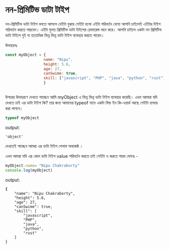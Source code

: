 # নন-প্রিমিটিভ ডাটা টাইপ

নন-প্রিমিটিভ ডাটা টাইপ বলতে আসলে যেইটা বুঝায় সেইটা হলো এইটা পরিবর্তন যোগ্য আপনি চাইলেই এইটার টাইপ পরিবর্তন করতে পারবেন। এইটা মুলত প্রিমিটিভ ডাটা টাইপের রেফারেন্স বহন করে। আপনি চাইলে একটা নন প্রিমিটিভ ডাটা টাইপে দুই বা ততোধিক ভিন্ন ভিন্ন ডাটা টাইপ ব্যাবহার করতে পারেন।

উদাহরনঃ&#x20;

```javascript
const myObject = {
                 name: "Nipu",
                 height: 5.6,
                 age: 27,
                 canSwime: true,
                 skill: ["javascript", "PHP", "java", "python", "rust"],
                 }
                 
```

উপরের উদাহরণে দেখতে পাচ্ছেন আমি myObject এ ভিন্ন ভিন্ন ডাটা টাইপ ব্যাবহার করেছি। এখন আমারা যদি দেখতে চাই এর ডাটা টাইপ কি? তার জন্য আমাদের typeof নামে একটা বিল্ড ইন কি-ওয়ার্ড আছে সেইটা ব্যভার করা লাগবে।&#x20;

```javascript
typeof myObject
```

output:

```
'object'
```

&#x20;দেখতেই পাচ্ছেন আমরা এর ডাটা টাইপ পেলাম অবজেক্ট ।&#x20;

এখন আমরা যদি এর কোন ডাটা টাইপ value পরিবর্তন করতে চাই সেইটা ও করতে পারব যেমনঃ -

```javascript
myObject.name= "Nipu Chakraborty"
console.log(myObject)
```

output:

<pre class="language-javascript"><code class="lang-javascript"><strong>{
</strong>    "name": "Nipu Chakraborty",
    "height": 5.6,
    "age": 27,
    "canSwime": true,
    "skill": [
        "javascript",
        "PHP",
        "java",
        "python",
        "rust"
    ]
}
</code></pre>

